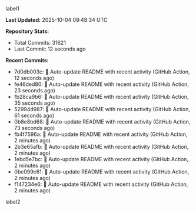 
label1 
<!-- ACTIVITY_START -->
**Last Updated:** 2025-10-04 09:48:34 UTC

**Repository Stats:**
- Total Commits: 31621
- Last Commit: 12 seconds ago

**Recent Commits:**
- 7d0db003c: 🤖 Auto-update README with recent activity (GitHub Action, 12 seconds ago)
- fe46ded80: 🤖 Auto-update README with recent activity (GitHub Action, 23 seconds ago)
- fb28ca9b6: 🤖 Auto-update README with recent activity (GitHub Action, 35 seconds ago)
- 52994d987: 🤖 Auto-update README with recent activity (GitHub Action, 61 seconds ago)
- 0b8e8bd68: 🤖 Auto-update README with recent activity (GitHub Action, 73 seconds ago)
- fb4f7596a: 🤖 Auto-update README with recent activity (GitHub Action, 2 minutes ago)
- 2b3e65afb: 🤖 Auto-update README with recent activity (GitHub Action, 2 minutes ago)
- 1ebd5e7bc: 🤖 Auto-update README with recent activity (GitHub Action, 2 minutes ago)
- 0bc099c61: 🤖 Auto-update README with recent activity (GitHub Action, 2 minutes ago)
- f147234e6: 🤖 Auto-update README with recent activity (GitHub Action, 2 minutes ago)
<!-- ACTIVITY_END -->

label2

